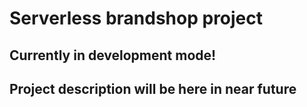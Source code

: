 # Serverless brandshop project

## Currently in development mode!

## Project description will be here in near future